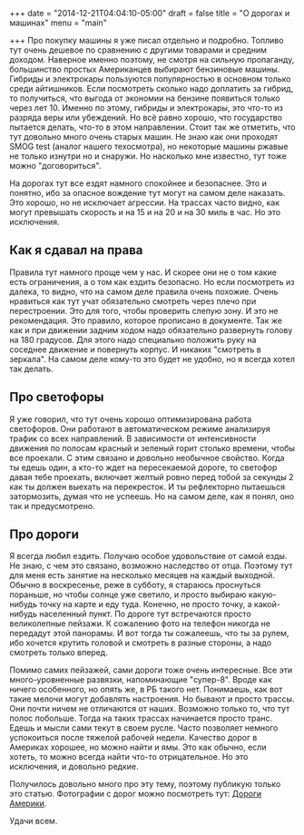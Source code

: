 +++
date = "2014-12-21T04:04:10-05:00"
draft = false
title = "О дорогах и машинах"
menu = "main"

+++
Про покупку машины я уже писал отдельно и подробно. Топливо тут очень дешевое по сравнению с другими товарами и средним доходом. Наверное именно поэтому, не смотря на сильную пропаганду, большинство простых Американцев выбирают бензиновые машины. Гибриды и электрокары пользуются популярностью в основном только среди айтишников. Если посмотреть сколько надо доплатить за гибрид, то получиться, что выгода от экономии на бензине появиться только через лет 10. Именно по этому, гибриды и электрокары, это что-то из разряда веры или убеждений. Но всё равно хорошо, что государство пытается делать, что-то в этом направлении. 
Стоит так же отметить, что тут довольно много очень старых машин. Не знаю как они проходят SMOG test (аналог нашего техосмотра), но некоторые машины ржавые не только изнутри но и снаружи. Но насколько мне известно, тут тоже можно "договориться".

На дорогах тут все ездят намного спокойнее и безопаснее. Это и понятно, ибо за опасное вождение тут могут на самом деле наказать. Это хорошо, но не исключает агрессии. На трассах часто видно, как могут превышать скорость и на 15 и на 20 и на 30 миль в час. Но это исключения.

Как я сдавал на права
---------------------
Правила тут намного проще чем у нас. И скорее они не о том какие есть ограничения, а о том как ездить безопасно. Но если посмотреть из далека, то видно, что на самом деле правила очень похожие. Очень нравиться как тут учат обязательно смотреть через плечо при перестроении. Это для того, чтобы проверить слепую зону. И это не рекомендация. Это правило, которое прописано в документе. Так же как и при движении задним ходом надо обязательно развернуть голову на 180 градусов. Для этого надо специально положить руку на соседнее движение и повернуть корпус. И никаких "смотреть в зеркала". На самом деле кому-то это будет не удобно, но я всегда хотел так делать.


Про светофоры
-------------
Я уже говорил, что тут очень хорошо оптимизирована работа светофоров. Они работают в автоматическом режиме анализируя трафик со всех направлений. В зависимости от интенсивности движения по полосам красный и зеленый горит столько времени, чтобы все проехали. С этим связано и довольно необычное свойство. Когда ты едешь один, а кто-то ждет на пересекаемой дороге, то светофор давая тебе проехать, включает желтый ровно перед тобой за секунды 2 как ты должен выехать на перекресток. И ты рефлекторно пытаешься затормозить, думая что не успеешь. Но на самом деле, как я понял, оно так и предусмотрено. 

Про дороги
----------
Я всегда любил ездить. Получаю особое удовольствие от самой езды. Не знаю, с чем это связано, возможно наследство от отца. Поэтому тут для меня есть занятие на несколько месяцев на каждый выходной. Обычно в воскресенье, реже в субботу, я стараюсь проснуться пораньше, но чтобы солнце уже светило, и просто выбираю какую-нибудь точку на карте и еду туда. Конечно, не просто точку, а какой-нибудь населенный пункт. По дороге тут встречаются просто великолепные пейзажи. К сожалению фото на телефон никогда не передадут этой панорамы. И вот тогда ты сожалеешь, что ты за рулем, ибо хочется крутить головой и смотреть в разные стороны, а надо смотреть только вперед.

Помимо самих пейзажей, сами дороги тоже очень интересные. Все эти много-уровненные развязки, напоминающие "супер-8". Вроде как ничего особенного, но опять же, в РБ такого нет. Понимаешь, как вот такие мелочи могут добавлять настроения. Но бывают и просто трассы. Они почти ничем не отличаются от наших. Возможно только то, что тут полос побольше. Тогда на таких трассах начинается просто транс. Едешь и мысли сами текут в своем русле. Часто позволяет немного успокоиться после тяжелой рабочей недели. Качество дорог в Америках хорошее, но можно найти и ямы. Это как обычно, если хотеть, то можно всегда найти что-то отрицательное. Но это исключения, и довольно редкие.

Получилось довольно много про эту тему, поэтому публикую только это статью. Фотографии с дорог можно посмотреть тут: [Дороги Америки](https://plus.google.com/photos/108739153738727857279/albums/6095487064782399265).

Удачи всем.
